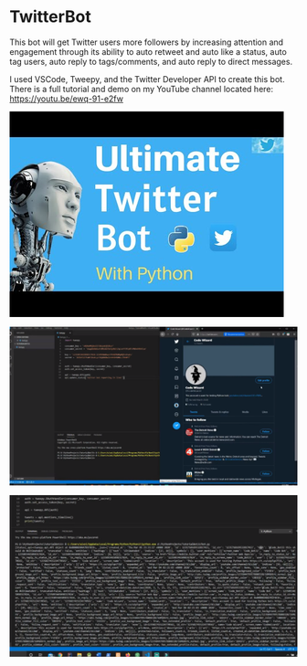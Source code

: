 # TwitterBot
This bot will get Twitter users more followers by increasing attention and engagement through its ability to auto retweet and auto like a status, auto tag users, auto reply to tags/comments, and auto reply to direct messages.

I used VSCode, Tweepy, and the Twitter Developer API to create this bot. There is a full tutorial and demo on my YouTube channel located here: https://youtu.be/ewq-91-e2fw

![](images/1.jpg)

![](images/2.png)


![](images/3.png)